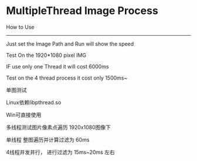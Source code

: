 # MultipleThread Image Process

How to Use

---

Just set the Image Path and Run will show the speed 

Test On the 1920*1080 pixel IMG

IF use only one Thread it will cost 6000ms

Test on the 4 thread process it cost only 1500ms~

单图测试

Linux依赖libpthread.so

Win可直接使用

多线程测试图片像素点遍历 1920x1080图像下

单线程 整图遍历并计算过滤为 60ms

4线程并发并行， 进行过滤为 15ms~20ms 左右
